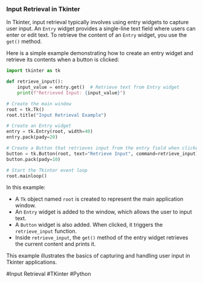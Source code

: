 ### Input Retrieval in Tkinter

In Tkinter, input retrieval typically involves using entry widgets to capture user input. An `Entry` widget provides a single-line text field where users can enter or edit text. To retrieve the content of an `Entry` widget, you use the `get()` method.

Here is a simple example demonstrating how to create an entry widget and retrieve its contents when a button is clicked:

```python
import tkinter as tk

def retrieve_input():
    input_value = entry.get()  # Retrieve text from Entry widget
    print(f"Retrieved Input: {input_value}")

# Create the main window
root = tk.Tk()
root.title("Input Retrieval Example")

# Create an Entry widget
entry = tk.Entry(root, width=40)
entry.pack(pady=20)

# Create a Button that retrieves input from the entry field when clicked
button = tk.Button(root, text="Retrieve Input", command=retrieve_input)
button.pack(pady=10)

# Start the Tkinter event loop
root.mainloop()
```

In this example:
- A `Tk` object named `root` is created to represent the main application window.
- An `Entry` widget is added to the window, which allows the user to input text.
- A `Button` widget is also added. When clicked, it triggers the `retrieve_input` function.
- Inside `retrieve_input`, the `get()` method of the entry widget retrieves the current content and prints it.

This example illustrates the basics of capturing and handling user input in Tkinter applications.

#Input Retrieval #TKinter #Python